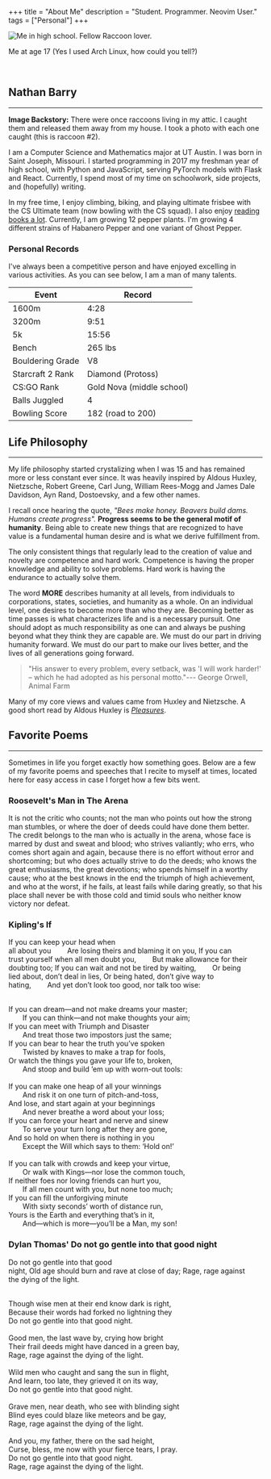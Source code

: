 +++
title = "About Me"
description = "Student. Programmer. Neovim User."
tags = ["Personal"]
+++


<img alt="Me in high school. Fellow Raccoon lover." src="/images/raccoon.webp">
<p class="text-center">Me at age 17 (Yes I used Arch Linux, how could you tell?)</p>
<br>


## Nathan Barry
***
<span class="sidenote"><b>Image Backstory:</b> There were once raccoons living in my attic. I caught them and released them away from my house. I took a photo with each one caught (this is raccoon #2).</span>

I am a Computer Science and Mathematics major at UT Austin. I was born in Saint Joseph, Missouri. I started programming in 2017 my freshman year of high school, with Python and JavaScript, serving PyTorch models with Flask and React. Currently, I spend most of my time on schoolwork, side projects, and (hopefully) writing.

In my free time, I enjoy climbing, biking, and playing ultimate frisbee with the CS Ultimate team (now bowling with the CS squad). I also enjoy [reading books a lot](/posts/favorite-books/). Currently, I am growing 12 pepper plants. I'm growing 4 different strains of Habanero Pepper and one variant of Ghost Pepper.



### Personal Records

I've always been a competitive person and have enjoyed excelling in various activities. As you can see below, I am a man of many talents.

Event | Record
--- | ---
1600m | 4:28
3200m | 9:51
5k | 15:56
Bench | 265 lbs
Bouldering Grade | V8
Starcraft 2 Rank | Diamond (Protoss)
CS:GO Rank | Gold Nova (middle school)
Balls Juggled | 4
Bowling Score | 182 (road to 200)



## Life Philosophy
***
My life philosophy started crystalizing when I was 15 and has remained more or less constant ever since. It was heavily inspired by Aldous Huxley, Nietzsche, Robert Greene, Carl Jung, William Rees-Mogg and James Dale Davidson, Ayn Rand, Dostoevsky, and a few other names.

<!-- One of the main things that makes humans special is that we are cognisant that time passes and the concept of a future. We acknowledge that we can sacrifice today to make a better tomorrow, not just for you but for all those after. -->

<!-- We consist of a community of different versions of ourselves propagated across time. You aren't just who you are now, but also you a day from now, a year, a decade, etc. What you choose to do today will directly affect all of those future versions of you. One should act in accordance with whatever will maximize the expected value of fulfillment across all of those versions, not just the version of you today. -->

I recall once hearing the quote, *"Bees make honey. Beavers build dams. Humans create progress".* **Progress seems to be the general motif of humanity**. Being able to create new things that are recognized to have value is a fundamental human desire and is what we derive fulfillment from.

The only consistent things that regularly lead to the creation of value and novelty are competence and hard work. Competence is having the proper knowledge and ability to solve problems. Hard work is having the endurance to actually solve them.

The word **MORE** describes humanity at all levels, from individuals to corporations, states, societies, and humanity as a whole. On an individual level, one desires to become more than who they are. Becoming better as time passes is what characterizes life and is a necessary pursuit. One should adopt as much responsibility as one can and always be pushing beyond what they think they are capable are. We must do our part in driving humanity forward. We must do our part to make our lives better, and the lives of all generations going forward.

> "His answer to every problem, every setback, was 'I will work harder!' – which he had adopted as his personal motto."--- George Orwell, Animal Farm

Many of my core views and values came from Huxley and Nietzsche. A good short read by Aldous Huxley is [*Pleasures*](/posts/pleasures).



## Favorite Poems
---
Sometimes in life you forget exactly how something goes. Below are a few of my favorite poems and speeches that I recite to myself at times, located here for easy access in case I forget how a few bits went.

### Roosevelt's Man in The Arena
It is not the critic who counts; not the man who points out how the strong man stumbles, or where the doer of deeds could have done them better.
The credit belongs to the man who is actually in the arena, whose face is marred by dust and sweat and blood; who strives valiantly; who errs, who comes short again and again, because there is no effort without error and shortcoming;
but who does actually strive to do the deeds; who knows the great enthusiasms, the great devotions; who spends himself in a worthy cause; who at the best knows in the end the triumph of high achievement, and who at the worst, if he fails, at least fails while daring greatly, so that his place shall never be with those cold and timid souls who neither know victory nor defeat.

### Kipling's If
<span style="white-space: pre-line;">If you can keep your head when all about you
&emsp;&emsp;Are losing theirs and blaming it on you,
If you can trust yourself when all men doubt you,
&emsp;&emsp;But make allowance for their doubting too;
If you can wait and not be tired by waiting,
&emsp;&emsp;Or being lied about, don’t deal in lies,
Or being hated, don’t give way to hating,
&emsp;&emsp;And yet don’t look too good, nor talk too wise:
</span>

<span style="white-space: pre-line">
If you can dream—and not make dreams your master;
&emsp;&emsp;If you can think—and not make thoughts your aim;
If you can meet with Triumph and Disaster
&emsp;&emsp;And treat those two impostors just the same;
If you can bear to hear the truth you’ve spoken
&emsp;&emsp;Twisted by knaves to make a trap for fools,
Or watch the things you gave your life to, broken,
&emsp;&emsp;And stoop and build ’em up with worn-out tools:
</span>

<span style="white-space: pre-line">
If you can make one heap of all your winnings
&emsp;&emsp;And risk it on one turn of pitch-and-toss,
And lose, and start again at your beginnings
&emsp;&emsp;And never breathe a word about your loss;
If you can force your heart and nerve and sinew
&emsp;&emsp;To serve your turn long after they are gone,
And so hold on when there is nothing in you
&emsp;&emsp;Except the Will which says to them: ‘Hold on!’
</span>

<span style="white-space: pre-line">
If you can talk with crowds and keep your virtue,
&emsp;&emsp;Or walk with Kings—nor lose the common touch,
If neither foes nor loving friends can hurt you,
&emsp;&emsp;If all men count with you, but none too much;
If you can fill the unforgiving minute
&emsp;&emsp;With sixty seconds’ worth of distance run,
Yours is the Earth and everything that’s in it,
&emsp;&emsp;And—which is more—you’ll be a Man, my son!
</span>

### Dylan Thomas' Do not go gentle into that good night
<span style="white-space: pre-line"> Do not go gentle into that good night,
Old age should burn and rave at close of day;
Rage, rage against the dying of the light.
</span>

<span style="white-space: pre-line">
Though wise men at their end know dark is right,
Because their words had forked no lightning they
Do not go gentle into that good night.
</span>

<span style="white-space: pre-line">
Good men, the last wave by, crying how bright
Their frail deeds might have danced in a green bay,
Rage, rage against the dying of the light.
</span>

<span style="white-space: pre-line">
Wild men who caught and sang the sun in flight,
And learn, too late, they grieved it on its way,
Do not go gentle into that good night.
</span>

<span style="white-space: pre-line">
Grave men, near death, who see with blinding sight
Blind eyes could blaze like meteors and be gay,
Rage, rage against the dying of the light.
</span>

<span style="white-space: pre-line">
And you, my father, there on the sad height,
Curse, bless, me now with your fierce tears, I pray.
Do not go gentle into that good night.
Rage, rage against the dying of the light.
</span>
